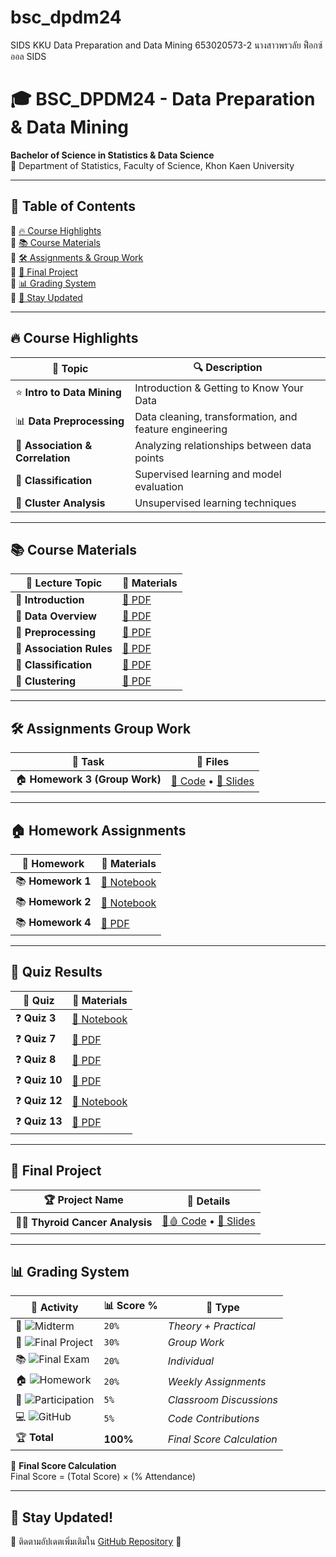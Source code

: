# bsc_dpdm24
SIDS KKU Data Preparation and Data Mining
653020573-2 นางสาวพรวลัย ฟ็อกซ์ออล SIDS

# 🎓 BSC_DPDM24 - Data Preparation & Data Mining  
**Bachelor of Science in Statistics & Data Science**  
📍 Department of Statistics, Faculty of Science, Khon Kaen University  

---

## 📌 **Table of Contents**
🔹 [🔥 Course Highlights](#-course-highlights)  
🔹 [📚 Course Materials](#-course-materials)  
🔹 [🛠 Assignments & Group Work](#-assignments--group-work)  
🔹 [🎯 Final Project](#-final-project)  
🔹 [📊 Grading System](#-grading-system)  
🔹 [📢 Stay Updated](#-stay-updated)  

---

## 🔥 **Course Highlights**  
| 📌 Topic | 🔍 Description |
|----------|--------------|
| ⭐ **Intro to Data Mining** | Introduction & Getting to Know Your Data|
| 📊 **Data Preprocessing** | Data cleaning, transformation, and feature engineering |
| 🔗 **Association & Correlation** | Analyzing relationships between data points |
| 📂 **Classification** | Supervised learning and model evaluation |
| 🤖 **Cluster Analysis** | Unsupervised learning techniques |

---

## 📚 **Course Materials**  
| 🏫 **Lecture Topic** | 📑 **Materials** |
|-----------------|------------------------------------------------|
| 📄 **Introduction** | [📜 PDF](https://github.com/Pornwalaifoxall/bsc_dpdm24/blob/main/01Intro.pdf) |
| 📄 **Data Overview** | [📜 PDF](https://github.com/Pornwalaifoxall/bsc_dpdm24/blob/main/02Data.pdf) |
| 📄 **Preprocessing** | [📜 PDF](https://github.com/Pornwalaifoxall/bsc_dpdm24/blob/main/03Preprocessing.pdf) |
| 📄 **Association Rules** | [📜 PDF](https://github.com/Pornwalaifoxall/bsc_dpdm24/blob/main/06FPBasic.pdf) |
| 📄 **Classification** | [📜 PDF](https://github.com/Pornwalaifoxall/bsc_dpdm24/blob/main/08ClassBasic.pdf) |
| 📄 **Clustering** | [📜 PDF](https://github.com/Pornwalaifoxall/bsc_dpdm24/blob/main/10ClusBasic.pdf) |

---

## 🛠 **Assignments Group Work**  
| 📂 **Task** | 📜 **Files** |
|------------|------------------------------------------|
| 🏠 **Homework 3 (Group Work)** | [📜 Code](https://github.com/Pornwalaifoxall/bsc_dpdm24/blob/main/HW3group.ipynb)  •  [📜 Slides](https://github.com/Pornwalaifoxall/bsc_dpdm24/blob/main/HW3.pdf) |

---

## 🏠 **Homework Assignments**  
| 🎒 **Homework** | 📑 **Materials** |
|---------------|------------------------------------------------|
| 📚 **Homework 1** | [📜 Notebook](https://github.com/Pornwalaifoxall/bsc_dpdm24/blob/d5ea095e6f09c22b403c74dae450786128f10df6/Data_Preprocessing_2024.ipynb) |
| 📚 **Homework 2** | [📜 Notebook](https://github.com/Pornwalaifoxall/bsc_dpdm24/blob/5d1d66f9628eea87ccc246deb3e43ca614e9766c/Chapter_3_Data_Preprocessing_2024.ipynb) |
| 📚 **Homework 4** | [📜 PDF](https://github.com/Pornwalaifoxall/bsc_dpdm24/blob/main/HW4.pdf) |

---

## 📖 **Quiz Results**  
| 📂 **Quiz** | 📑 **Materials** |
|------------|------------------------------------------------|
| ❓ **Quiz 3** | [📜 Notebook](https://github.com/Pornwalaifoxall/bsc_dpdm24/blob/4b35a03fab0dabf79473ff2fab23a91009ca1e38/Chapter_2_Understanding_Data.ipynb) |
| ❓ **Quiz 7** | [📜 PDF](https://github.com/Pornwalaifoxall/bsc_dpdm24/blob/4b353806999d305b3217725cfe7f4c3cfeebdf0f/quiz%207.pdf) |
| ❓ **Quiz 8** | [📜 PDF](https://github.com/Pornwalaifoxall/bsc_dpdm24/blob/a4bf5783ae45313958a1ec91098ce01bd9deecf7/Quiz%208.pdf) |
| ❓ **Quiz 10** | [📜 PDF](https://github.com/Pornwalaifoxall/bsc_dpdm24/blob/1d6baba10c09b2ba9f7330766de65e565b441055/Quiz%2010.pdf) |
| ❓ **Quiz 12** | [📜 Notebook](https://github.com/Pornwalaifoxall/bsc_dpdm24/blob/70a8f80ae575a1eb461d73896dbb348ad8736d51/Chapter_5_Classification.ipynb) |
| ❓ **Quiz 13** | [📜 PDF](https://github.com/Pornwalaifoxall/bsc_dpdm24/blob/056bbe3b859b53caffd1a73e171643585e261346/08ClassBasic.pdf) |


---

## 🎯 **Final Project**  
| 🏆 **Project Name** | 📝 **Details** |
|--------------------|------------------------------------------------|
|🦋🧬 **Thyroid Cancer Analysis** | [💊🩸 Code](https://github.com/Pornwalaifoxall/bsc_dpdm24/blob/main/Project_Thyriod_.ipynb)  •  [📜 Slides](https://github.com/Pornwalaifoxall/bsc_dpdm24/blob/main/project%20thyroid%20cancer.pdf) |

---

## 📊 **Grading System**  

| 🏅 Activity | 📊 Score % | 📌 Type |
|------------|------------|----------------------|
| 📝 ![Midterm](https://img.shields.io/badge/Midterm-20%25-blue) | `20%` | *Theory + Practical* |
| 🎯 ![Final Project](https://img.shields.io/badge/Project-30%25-orange) | `30%` | *Group Work* |
| 📚 ![Final Exam](https://img.shields.io/badge/Final-20%25-red) | `20%` | *Individual* |
| 🏠 ![Homework](https://img.shields.io/badge/Homework-20%25-green) | `20%` | *Weekly Assignments* |
| 📢 ![Participation](https://img.shields.io/badge/Participation-5%25-purple) | `5%` | *Classroom Discussions* |
| 💻 ![GitHub](https://img.shields.io/badge/GitHub-5%25-lightgrey) | `5%` | *Code Contributions* |
| 🏆 **Total** | **100%** | *Final Score Calculation* |

🚀 **Final Score Calculation**  
Final Score = (Total Score) × (% Attendance)  

---

## 📢 **Stay Updated!**  
📌 ติดตามอัปเดตเพิ่มเติมใน [GitHub Repository](https://github.com/Pornwalaifoxall/bsc_dpdm24) 🚀  


